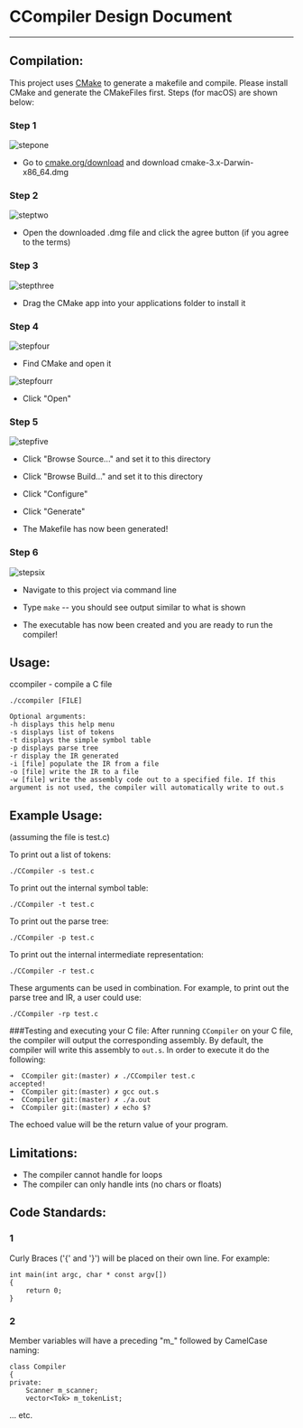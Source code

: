 # CCompiler Design Document
------------------------------------
## Compilation:
This project uses [CMake](https://cmake.org/) to generate a makefile and compile.
Please install CMake and generate the CMakeFiles first.
Steps (for macOS) are shown below:

### Step 1
![stepone](misc/one.png)

* Go to [cmake.org/download](https://cmake.org/download) and download cmake-3.x-Darwin-x86_64.dmg

### Step 2
![steptwo](misc/two.png)

* Open the downloaded .dmg file and click the agree button (if you agree to the terms)

### Step 3
![stepthree](misc/three.png)

* Drag the CMake app into your applications folder to install it

### Step 4
![stepfour](misc/four.png)

* Find CMake and open it

![stepfourr](misc/fourr.png)

* Click "Open"

### Step 5
![stepfive](misc/five.png)

* Click "Browse Source..." and set it to this directory

* Click "Browse Build..." and set it to this directory

* Click "Configure"

* Click "Generate"

* The Makefile has now been generated!

### Step 6
![stepsix](misc/six.png)

* Navigate to this project via command line

* Type ``make`` -- you should see output similar to what is shown

* The executable has now been created and you are ready to run the compiler!


## Usage:
ccompiler - compile a C file
```
./ccompiler [FILE]

Optional arguments:
-h displays this help menu
-s displays list of tokens
-t displays the simple symbol table
-p displays parse tree
-r display the IR generated
-i [file] populate the IR from a file
-o [file] write the IR to a file
-w [file] write the assembly code out to a specified file. If this argument is not used, the compiler will automatically write to out.s
```

## Example Usage:
(assuming the file is test.c)

To print out a list of tokens:
```
./CCompiler -s test.c
```

To print out the internal symbol table:
```
./CCompiler -t test.c
```

To print out the parse tree:
```
./CCompiler -p test.c 
```

To print out the internal intermediate representation:
```
./CCompiler -r test.c
```

These arguments can be used in combination. For example,
to print out the parse tree and IR, a user could use:
```
./CCompiler -rp test.c
```

###Testing and executing your C file:
After running ``CCompiler`` on your C file, the compiler
will output the corresponding assembly. By default, the
compiler will write this assembly to ``out.s``. In order to
execute it do the following:

```
➜  CCompiler git:(master) ✗ ./CCompiler test.c
accepted!
➜  CCompiler git:(master) ✗ gcc out.s
➜  CCompiler git:(master) ✗ ./a.out
➜  CCompiler git:(master) ✗ echo $?
```

The echoed value will be the return value of your program.

## Limitations:
* The compiler cannot handle for loops
* The compiler can only handle ints (no chars or floats)

## Code Standards:

### 1
Curly Braces ('{' and '}') will be placed on their own line. For example:
```
int main(int argc, char * const argv[])
{
    return 0;
}
```

### 2
Member variables will have a preceding "m\_" followed by CamelCase naming:
```
class Compiler
{
private:
    Scanner m_scanner;
    vector<Tok> m_tokenList;
```
...
etc.
